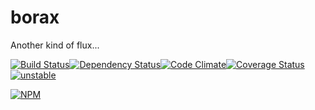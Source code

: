 # borax
Another kind of flux...

[![Build Status](https://travis-ci.org/kane-thornwyrd/borax.svg?branch=master)](https://travis-ci.org/kane-thornwyrd/borax)[![Dependency Status](https://gemnasium.com/badges/github.com/kane-thornwyrd/borax.svg)](https://gemnasium.com/github.com/kane-thornwyrd/borax)[![Code Climate](https://codeclimate.com/github/kane-thornwyrd/borax/badges/gpa.svg)](https://codeclimate.com/github/kane-thornwyrd/borax)[![Coverage Status](https://coveralls.io/repos/github/kane-thornwyrd/borax/badge.svg?branch=master)](https://coveralls.io/github/kane-thornwyrd/borax?branch=master)[![unstable](http://badges.github.io/stability-badges/dist/unstable.svg)](http://github.com/badges/stability-badges)

[![NPM](https://nodei.co/npm/borax.png?downloads=true&downloadRank=true&stars=true)](https://nodei.co/npm/borax/)
